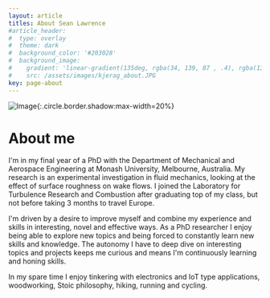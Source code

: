 ```yaml
---
layout: article
titles: About Sean Lawrence
#article_header:
#  type: overlay
#  theme: dark
#  background_color: '#203028'
#  background_image:
#    gradient: 'linear-gradient(135deg, rgba(34, 139, 87 , .4), rgba(139, 34, 139, .4))'
#    src: /assets/images/kjerag_about.JPG
key: page-about
---
```


![Image](/assets/images/me_about.JPG){:.circle.border.shadow:max-width=20%}

# About me
I'm in my final year of a PhD with the Department of Mechanical and Aerospace Engineering at Monash University, Melbourne, Australia.
My research is an experimental investigation in fluid mechanics, looking at the effect of surface roughness on wake flows.
I joined the Laboratory for Turbulence Research and Combustion after graduating top of my class, but not before taking 3 months to travel Europe.

I'm driven by a desire to improve myself and combine my experience and skills in interesting, novel and effective ways.
As a PhD researcher I enjoy being able to explore new topics and being forced to constantly learn new skills and knowledge.
The autonomy I have to deep dive on interesting topics and projects keeps me curious and means I'm continuously learning and honing skills.

<!---With the conclusion of my PhD drawing near, I have begun pondering where I might want to go with my career and what a fulfilling career might look like for me. I'm currently exploring a range of options for my next career step that would lead me down a path to doing meaningful and impactful work.--->

In my spare time I enjoy tinkering with electronics and IoT type applications, woodworking, Stoic philosophy, hiking, running and cycling. 